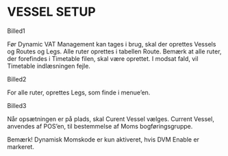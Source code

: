 # VESSEL SETUP

Billed1

Før Dynamic VAT Management kan tages i brug, skal der oprettes Vessels og Routes og Legs.
Alle ruter oprettes i tabellen Route. Bemærk at alle ruter, der forefindes i Timetable filen, skal være oprettet. I modsat fald, vil Timetable indlæsningen fejle.

Billed2

For alle ruter, oprettes Legs, som finde i menue’en.

Billed3

Når opsætningen er på plads, skal Curent Vessel vælges. 
Current Vessel, anvendes af POS’en, til bestemmelse af Moms bogføringsgruppe.

Bemærk! Dynamisk Momskode er kun aktiveret, hvis DVM Enable er markeret.
